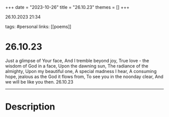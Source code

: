+++
date = "2023-10-26"
title = "26.10.23"
themes = []
+++

26.10.2023 21:34

tags: #personal
links: [[poems]]

# 26.10.23

Just a glimpse of Your face,
And I tremble beyond joy,
True love - the wisdom of God in a face,
Upon the dawning sun,
The radiance of the almighty,
Upon my beautiful one,
A special madness I hear,
A consuming hope, jealous as the God it flows from,
To see you in the noonday clear,
And we will be like you then.
26.10.23

---

# Description

